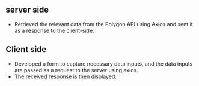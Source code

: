 ## server side 

* Retrieved the relevant data from the Polygon API using Axios and sent it as a response to the client-side.

## Client side

* Developed a form to capture necessary data inputs, and the data inputs are passed as a request to the server using axios.
* The received response is then displayed. 
